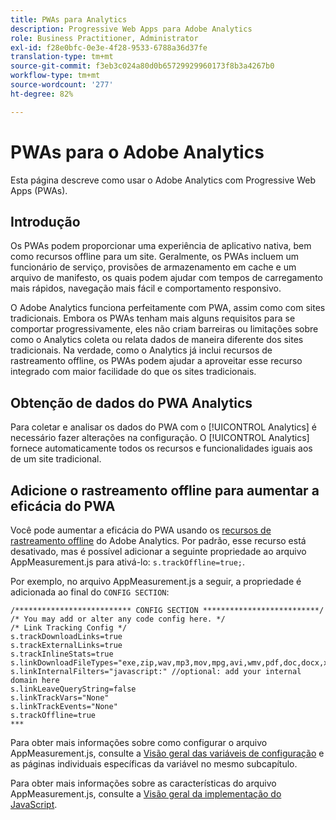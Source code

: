 ```yaml
---
title: PWAs para Analytics
description: Progressive Web Apps para Adobe Analytics
role: Business Practitioner, Administrator
exl-id: f28e0bfc-0e3e-4f28-9533-6788a36d37fe
translation-type: tm+mt
source-git-commit: f3eb3c024a80d0b65729929960173f8b3a4267b0
workflow-type: tm+mt
source-wordcount: '277'
ht-degree: 82%

---
```


# PWAs para o Adobe Analytics

Esta página descreve como usar o Adobe Analytics com Progressive Web Apps (PWAs).

## Introdução

Os PWAs podem proporcionar uma experiência de aplicativo nativa, bem como recursos offline para um site. Geralmente, os PWAs incluem um funcionário de serviço, provisões de armazenamento em cache e um arquivo de manifesto, os quais podem ajudar com tempos de carregamento mais rápidos, navegação mais fácil e comportamento responsivo.

O Adobe Analytics funciona perfeitamente com PWA, assim como com sites tradicionais. Embora os PWAs tenham mais alguns requisitos para se comportar progressivamente, eles não criam barreiras ou limitações sobre como o Analytics coleta ou relata dados de maneira diferente dos sites tradicionais. Na verdade, como o Analytics já inclui recursos de rastreamento offline, os PWAs podem ajudar a aproveitar esse recurso integrado com maior facilidade do que os sites tradicionais.

## Obtenção de dados do PWA Analytics

Para coletar e analisar os dados do PWA com o [!UICONTROL Analytics] é necessário fazer alterações na configuração. O [!UICONTROL Analytics] fornece automaticamente todos os recursos e funcionalidades iguais aos de um site tradicional.

## Adicione o rastreamento offline para aumentar a eficácia do PWA

Você pode aumentar a eficácia do PWA usando os [recursos de rastreamento offline](/help/implement/vars/config-vars/trackoffline.md) do Adobe Analytics. Por padrão, esse recurso está desativado, mas é possível adicionar a seguinte propriedade ao arquivo AppMeasurement.js para ativá-lo: `s.trackOffline=true;`.

Por exemplo, no arquivo AppMeasurement.js a seguir, a propriedade é adicionada ao final do `CONFIG SECTION`:

```
/************************** CONFIG SECTION **************************/ 
/* You may add or alter any code config here. */ 
/* Link Tracking Config */ 
s.trackDownloadLinks=true 
s.trackExternalLinks=true 
s.trackInlineStats=true 
s.linkDownloadFileTypes="exe,zip,wav,mp3,mov,mpg,avi,wmv,pdf,doc,docx,xls,xlsx,ppt,pptx" 
s.linkInternalFilters="javascript:" //optional: add your internal domain here 
s.linkLeaveQueryString=false 
s.linkTrackVars="None" 
s.linkTrackEvents="None" 
s.trackOffline=true
*** 
```

Para obter mais informações sobre como configurar o arquivo AppMeasurement.js, consulte a [Visão geral das variáveis de configuração](/help/implement/vars/config-vars/configuration-variables.md) e as páginas individuais específicas da variável no mesmo subcapítulo.

Para obter mais informações sobre as características do arquivo AppMeasurement.js, consulte a [Visão geral da implementação do JavaScript](/help/implement/js/overview.md).
